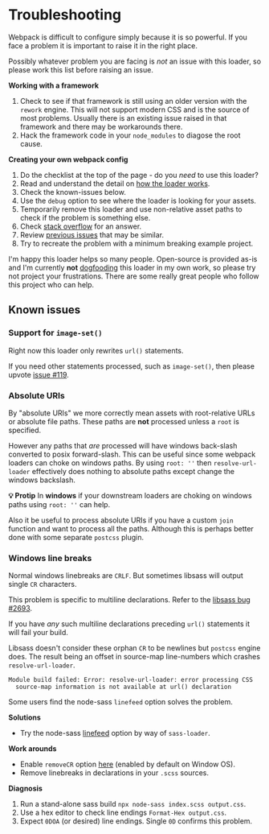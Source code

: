 # Troubleshooting

Webpack is difficult to configure simply because it is so powerful. If you face a problem it is important to raise it in the right place.

Possibly whatever problem you are facing is _not_ an issue with this loader, so please work this list before raising an issue.

**Working with a framework**

1. Check to see if that framework is still using an older version with the `rework` engine. This will not support modern CSS and is the source of most problems. Usually there is an existing issue raised in that framework and there may be workarounds there.
2. Hack the framework code in your `node_modules` to diagose the root cause.

**Creating your own webpack config**

1. Do the checklist at the top of the page - do you _need_ to use this loader?
2. Read and understand the detail on [how the loader works](how-it-works.md).
3. Check the known-issues below.
4. Use the `debug` option to see where the loader is looking for your assets.
5. Temporarily remove this loader and use non-relative asset paths to check if the problem is something else.
6. Check [stack overflow](http://stackoverflow.com/search?q=resolve-url-loader) for an answer.
7. Review [previous issues](/issues?utf8=%E2%9C%93&q=is%3Aissue) that may be similar.
8. Try to recreate the problem with a minimum breaking example project.

I'm happy this loader helps so many people. Open-source is provided as-is and I'm currently **not** [dogfooding](https://en.wikipedia.org/wiki/Eating_your_own_dog_food) this loader in my own work, so please try not project your frustrations. There are some really great people who follow this project who can help.

## Known issues

### Support for `image-set()`

Right now this loader only rewrites `url()` statements.

If you need other statements processed, such as `image-set()`, then please upvote [issue #119](issues/119).

### Absolute URIs

By "absolute URIs" we more correctly mean assets with root-relative URLs or absolute file paths. These paths are **not** processed unless a `root` is specified.

However any paths that _are_ processed will have windows back-slash converted to posix forward-slash. This can be useful since some webpack loaders can choke on windows paths. By using `root: ''` then `resolve-url-loader` effectively does nothing to absolute paths except change the windows backslash.

**💡 Protip** In **windows** if your downstream loaders are choking on windows paths using `root: ''` can help.

Also it be useful to process absolute URIs if you have a custom `join` function and want to process all the paths. Although this is perhaps better done with some separate `postcss` plugin.

### Windows line breaks

Normal windows linebreaks are `CRLF`. But sometimes libsass will output single `CR` characters.

This problem is specific to multiline declarations. Refer to the [libsass bug #2693](https://github.com/sass/libsass/issues/2693).

If you have _any_ such multiline declarations preceding `url()` statements it will fail your build.

Libsass doesn't consider these orphan `CR` to be newlines but `postcss` engine does.  The result being an offset in source-map line-numbers which crashes `resolve-url-loader`.

```
Module build failed: Error: resolve-url-loader: error processing CSS
  source-map information is not available at url() declaration
```

Some users find the node-sass `linefeed` option solves the problem.

**Solutions**

* Try the node-sass [linefeed](https://github.com/sass/node-sass#linefeed--v300) option by way of `sass-loader`.

**Work arounds**

* Enable `removeCR` option [here](../README.md#options) (enabled by default on Window OS).
* Remove linebreaks in declarations in your `.scss` sources.

**Diagnosis**

1. Run a stand-alone sass build `npx node-sass index.scss output.css`.
2. Use a hex editor to check line endings `Format-Hex output.css`.
3. Expect `0DOA` (or desired) line endings. Single `0D` confirms this problem.
